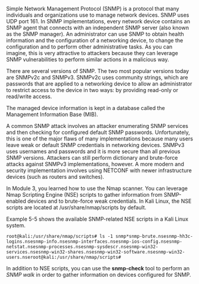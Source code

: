 Simple Network Management Protocol (SNMP) is a protocol that many individuals and organizations use to manage network devices. SNMP uses UDP port 161. In SNMP implementations, every network device contains an SNMP agent that connects with an independent SNMP server (also known as the SNMP manager). An administrator can use SNMP to obtain health information and the configuration of a networking device, to change the configuration and to perform other administrative tasks. As you can imagine, this is very attractive to attackers because they can leverage SNMP vulnerabilities to perform similar actions in a malicious way.

There are several versions of SNMP. The two most popular versions today are SNMPv2c and SNMPv3. SNMPv2c uses community strings, which are passwords that are applied to a networking device to allow an administrator to restrict access to the device in two ways: by providing read-only or read/write access.

The managed device information is kept in a database called the Management Information Base (MIB).

A common SNMP attack involves an attacker enumerating SNMP services and then checking for configured default SNMP passwords. Unfortunately, this is one of the major flaws of many implementations because many users leave weak or default SNMP credentials in networking devices. SNMPv3 uses usernames and passwords and it is more secure than all previous SNMP versions. Attackers can still perform dictionary and brute-force attacks against SNMPv3 implementations, however. A more modern and security implementation involves using NETCONF with newer infrastructure devices (such as routers and switches).

In Module 3, you learned how to use the Nmap scanner. You can leverage Nmap Scripting Engine (NSE) scripts to gather information from SNMP-enabled devices and to brute-force weak credentials. In Kali Linux, the NSE scripts are located at /usr/share/nmap/scripts by default.

Example 5-5 shows the available SNMP-related NSE scripts in a Kali Linux system.

```
root@kali:/usr/share/nmap/scripts# ls -1 snmp*snmp-brute.nsesnmp-hh3c-logins.nsesnmp-info.nsesnmp-interfaces.nsesnmp-ios-config.nsesnmp-netstat.nsesnmp-processes.nsesnmp-sysdescr.nsesnmp-win32-services.nsesnmp-win32-shares.nsesnmp-win32-software.nsesnmp-win32-users.nseroot@kali:/usr/share/nmap/scripts#
```

In addition to NSE scripts, you can use the **snmp-check** tool to perform an _SNMP walk_ in order to gather information on devices configured for SNMP.
